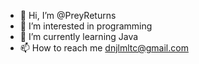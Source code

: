 - 👋 Hi, I’m @PreyReturns
- 👀 I’m interested in programming
- 🌱 I’m currently learning Java
- 📫 How to reach me dnjlmltc@gmail.com

<!---
PreyReturns/PreyReturns is a ✨ special ✨ repository because its `README.md` (this file) appears on your GitHub profile.
You can click the Preview link to take a look at your changes.
--->
